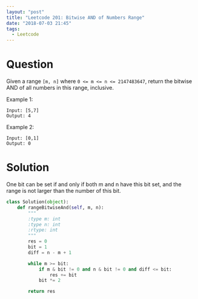 ```yaml
---
layout: "post"
title: "Leetcode 201: Bitwise AND of Numbers Range"
date: "2018-07-03 21:45"
tags:
  - Leetcode
---
```


# Question
Given a range `[m, n]` where `0 <= m <= n <= 2147483647`, return the bitwise AND of all numbers in this range, inclusive.

Example 1:
```
Input: [5,7]
Output: 4
```

Example 2:
```
Input: [0,1]
Output: 0
```

# Solution
One bit can be set if and only if both m and n have this bit set, and the range is not larger than the number of this bit.

```python
class Solution(object):
    def rangeBitwiseAnd(self, m, n):
        """
        :type m: int
        :type n: int
        :rtype: int
        """
        res = 0
        bit = 1
        diff = n - m + 1

        while m >= bit:
            if m & bit != 0 and n & bit != 0 and diff <= bit:
                res += bit
            bit *= 2

        return res
```
